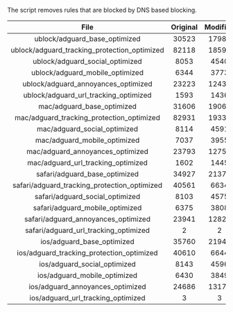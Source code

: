 The script removes rules that are blocked by DNS based blocking.


| File | Original | Modified |
|:----:|:-----:|:-----:|
| ublock/adguard_base_optimized | 30523 | 17986 |
| ublock/adguard_tracking_protection_optimized | 82118 | 18590 |
| ublock/adguard_social_optimized | 8053 | 4540 |
| ublock/adguard_mobile_optimized | 6344 | 3773 |
| ublock/adguard_annoyances_optimized | 23223 | 12436 |
| ublock/adguard_url_tracking_optimized | 1593 | 1436 |
| mac/adguard_base_optimized | 31606 | 19069 |
| mac/adguard_tracking_protection_optimized | 82931 | 19334 |
| mac/adguard_social_optimized | 8114 | 4591 |
| mac/adguard_mobile_optimized | 7037 | 3955 |
| mac/adguard_annoyances_optimized | 23793 | 12750 |
| mac/adguard_url_tracking_optimized | 1602 | 1445 |
| safari/adguard_base_optimized | 34927 | 21373 |
| safari/adguard_tracking_protection_optimized | 40561 | 6634 |
| safari/adguard_social_optimized | 8103 | 4575 |
| safari/adguard_mobile_optimized | 6375 | 3808 |
| safari/adguard_annoyances_optimized | 23941 | 12823 |
| safari/adguard_url_tracking_optimized | 2 | 2 |
| ios/adguard_base_optimized | 35760 | 21945 |
| ios/adguard_tracking_protection_optimized | 40610 | 6644 |
| ios/adguard_social_optimized | 8143 | 4596 |
| ios/adguard_mobile_optimized | 6430 | 3849 |
| ios/adguard_annoyances_optimized | 24686 | 13174 |
| ios/adguard_url_tracking_optimized | 3 | 3 |